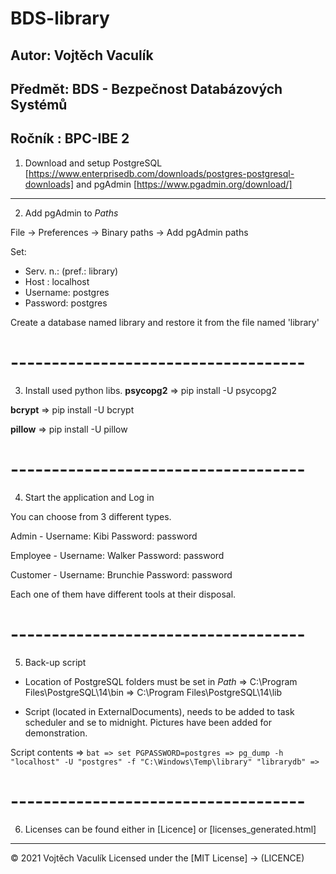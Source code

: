 # BDS-library

## Autor:   Vojtěch Vaculík
## Předmět: BDS - Bezpečnost Databázových Systémů
## Ročník : BPC-IBE 2

1. Download and setup PostgreSQL 
[https://www.enterprisedb.com/downloads/postgres-postgresql-downloads]
   and pgAdmin
[https://www.pgadmin.org/download/]

------------------------------------
2. Add pgAdmin to *Paths*

File -> Preferences -> Binary paths -> Add pgAdmin paths

Set:
- Serv. n.: (pref.: library)
- Host    : localhost
- Username: postgres
- Password: postgres

Create a database named library and restore it from the file named 'library'

# ------------------------------------
3. Install used python libs.
**psycopg2** 
=> pip install -U psycopg2

**bcrypt**
=> pip install -U bcrypt

**pillow**
=> pip install -U pillow

# ------------------------------------
4. Start the application and Log in

You can choose from 3 different types.

Admin     - Username: Kibi
            Password: password
            
Employee  - Username: Walker
            Password: password

Customer  - Username: Brunchie
            Password: password

Each one of them have different tools at their disposal.

# ------------------------------------
5. Back-up script

- Location of PostgreSQL folders must be set in *Path*
=> C:\Program Files\PostgreSQL\14\bin
=> C:\Program Files\PostgreSQL\14\lib

- Script (located in ExternalDocuments), needs to be added to task scheduler
  and se to midnight. Pictures have been added for demonstration.

Script contents
=> ```bat
=> set PGPASSWORD=postgres
=> pg_dump -h "localhost" -U "postgres" -f "C:\Windows\Temp\library" "librarydb"
=> ```

# ------------------------------------
6. Licenses can be found either in [Licence] or [licenses_generated.html]

------------------------------------

© 2021 Vojtěch Vaculík
Licensed under the [MIT License] -> (LICENCE)

